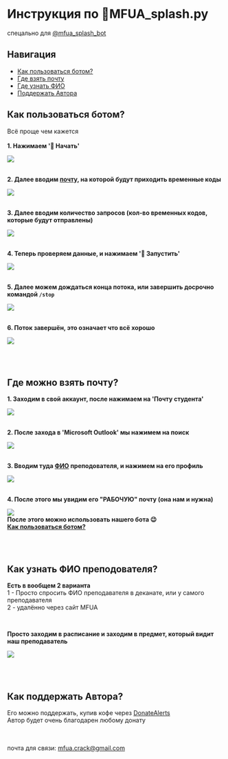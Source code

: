 # Инструкция по  🧨MFUA_splash.py
спецально для [@mfua_splash_bot](https://t.me/mfua_splash_bot)


## Навигация
* [Как пользоваться ботом?](#как-пользоваться-ботом)
* [Где взять почту](#где-можно-взять-почту)
* [Где узнать ФИО](#как-узнать-фио-преподователя)
* [Поддержать Автора](#как-поддержать-автора)

## Как пользоваться ботом?
Всё проще чем кажется <br>
<br><b>1. Нажимаем '🧨 Начать'</b> <br>

![](screenshots/use1.png)

<br><b>2. Далее вводим [почту](#где-можно-взять-почту), на которой будут приходить временные коды</b> <br>

![](screenshots/use2.png)

<br><b>3. Далее вводим количество запросов (кол-во временных кодов, которые будут отправлены)</b> <br>

![](screenshots/use3.png)

<br><b>4. Теперь проверяем данные, и нажимаем '🧨 Запустить'</b> <br>

![](screenshots/use4.png)

<br><b>5. Далее можем дождаться конца потока, или завершить досрочно командой <code>/stop</code></b> <br>

![](screenshots/use5.png)

<br><b>6. Поток завершён, это означает что всё хорошо</b> <br>

![](screenshots/use6.png)

<br><br>

## Где можно взять почту?
<b>1. Заходим в свой аккаунт, после нажимаем на 'Почту студента'</b> <br>

![](screenshots/Frame%201.png)

<br><b>2. После захода в 'Microsoft Outlook' мы нажимем на поиск</b> <br>

![](screenshots/Frame%202.png)

<br><b>3. Вводим туда [ФИО](#как-узнать-фио-преподователя) преподователя, и нажимем на его профиль</b> <br>

![](screenshots/Frame%203.png)

<br><b>4. После этого мы увидим его "РАБОЧУЮ" почту (она нам и нужна)</b> <br>

![](screenshots/Frame%204.png)
<br><b>После этого можно использовать нашего бота 😉</b> <br>
<b>[Как пользоваться ботом?](#как-пользоваться-ботом)</b> <br>

<br><br>

## Как узнать ФИО преподователя?
<b>Есть в вообщем 2 варианта</b> <br>
1 - Просто спросить ФИО преподавателя в деканате, или у самого преподавателя <br>
2 - удалённо через сайт MFUA <br>

<br>

<b>Просто заходим в расписание и заходим в предмет, который видит наш преподаватель</b> <br>

![](screenshots/Frame%200.png)

<br><br>

## Как поддержать Автора?
Его можно поддержать, купив кофе через [DonateAlerts](https://www.donationalerts.com/r/tot_camyi_coder) <br>
Автор будет очень благодарен любому донату <br>

<br><br>
почта для связи: mfua.crack@gmail.com
